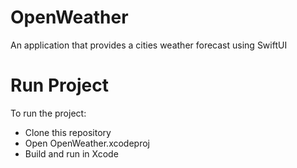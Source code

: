 # OpenWeather
An application that provides a cities weather forecast using SwiftUI

# Run Project
To run the project:

* Clone this repository
* Open OpenWeather.xcodeproj
* Build and run in Xcode
